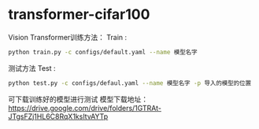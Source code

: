# transformer-cifar100

Vision Transformer训练方法：
Train :
```bash
python train.py -c configs/default.yaml --name 模型名字
```
测试方法
Test :
```bash
python test.py -c configs/defaul.yaml --name 模型名字 -p 导入的模型的位置
```
<!-- 
Resnet训练方法：
train:
```bash
python train.py -net resnet50 -gpu
```
test：
```bash
python test.py -net resnet50 -weights 导入的模型的位置 -gpu
``` -->


可下载训练好的模型进行测试
模型下载地址：https://drive.google.com/drive/folders/1GTRAt-JTgsFZj1HL6C8RqX1ksItvAYTp